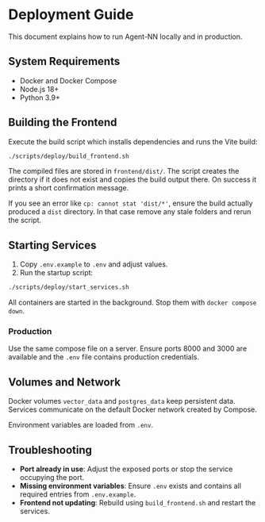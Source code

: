 # Deployment Guide

This document explains how to run Agent-NN locally and in production.

## System Requirements

- Docker and Docker Compose
- Node.js 18+
- Python 3.9+

## Building the Frontend

Execute the build script which installs dependencies and runs the Vite build:

```bash
./scripts/deploy/build_frontend.sh
```

The compiled files are stored in `frontend/dist/`. The script creates the
directory if it does not exist and copies the build output there. On success it
prints a short confirmation message.

If you see an error like `cp: cannot stat 'dist/*'`, ensure the build actually
produced a `dist` directory. In that case remove any stale folders and rerun the
script.

## Starting Services

1. Copy `.env.example` to `.env` and adjust values.
2. Run the startup script:

```bash
./scripts/deploy/start_services.sh
```

All containers are started in the background. Stop them with `docker compose down`.

### Production

Use the same compose file on a server. Ensure ports 8000 and 3000 are available and the `.env` file contains production credentials.

## Volumes and Network

Docker volumes `vector_data` and `postgres_data` keep persistent data. Services communicate on the default Docker network created by Compose.

Environment variables are loaded from `.env`.

## Troubleshooting

- **Port already in use**: Adjust the exposed ports or stop the service occupying the port.
- **Missing environment variables**: Ensure `.env` exists and contains all required entries from `.env.example`.
- **Frontend not updating**: Rebuild using `build_frontend.sh` and restart the services.

